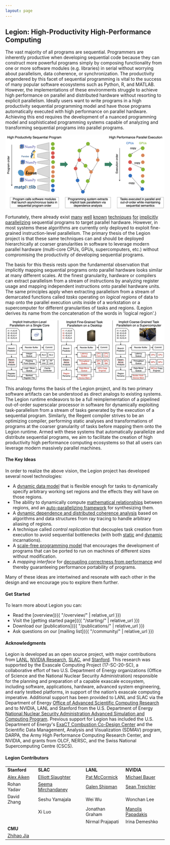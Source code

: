 ```yaml
---
layout: page
---
```


## Legion: High-Productivity High-Performance Computing ##

The vast majority of all programs are sequential. Programmers are inherently
productive when developing sequential code because they can construct more
powerful programs simply by composing functionality from one or more software modules (e.g. libraries) 
in serial without worrying about parallelism, data coherence, or synchronization. 
The productivity engendered by this facet of sequential programming is vital to the 
success of many popular software ecosystems such as Python, R, and MATLAB.
However, the implementations of these environments struggle to achieve high performance 
on parallel and distributed hardware without resorting to explicit parallelism. 
Ideally users want to write programs in a high
productivity sequential programming model and have those programs automatically executed with high performance on 
parallel hardware. Achieving this end requires the development of a nuanced programming model and
sophisticated programming systems capable of analyzing and transforming sequential programs into parallel programs.

![High Productivity High Performance Computing](images/hphpc.png)

Fortunately, there already exist
[many](https://en.wikipedia.org/wiki/Tomasulo%27s_algorithm) 
[well](https://en.wikipedia.org/wiki/Very_long_instruction_word) 
[known](https://en.wikipedia.org/wiki/Register_renaming) 
[techniques](https://en.wikipedia.org/wiki/Speculative_execution) 
[for](https://en.wikipedia.org/wiki/Instruction_pipelining)
[implicitly](https://en.wikipedia.org/wiki/Superscalar_processor)
[parallelizing](https://en.wikipedia.org/wiki/Out-of-order_execution) 
sequential programs to target parallel hardware. 
However, in most systems these algorithms are currently only deployed to exploit
fine-grained instruction-level parallelism. The primary thesis of the Legion project is 
that these same techniques can and should be deployed hierarchically at coarser granularities 
in software to leverage modern parallel hardware (multi-core CPUs, GPUs, supercomputers, etc.)
without compromising the productivity of developing sequential programs.

The basis for this thesis rests upon the fundamental observation that implicitly mapping 
sequential programs onto parallel hardware looks similar at many different scales.
At the finest granularity, hardware or compilers can extract parallelism from a stream of 
instructions by analyzing register usage and mapping independent 
instructions onto parallel hardware units. The same principles apply when extracting parallelism
from a stream of demarcated functions called *tasks* operating on *logical regions* of data to map
onto the parallel execution units inside of a workstation or a supercomputer 
for different granularities of tasks and regions. (Legion derives its name from the concatenation
of the words in 'logical region'.)

![Implicit Parallelism Analogy](images/analogy.png)

This analogy forms the basis of the Legion project, and its two primary software
artifacts can be understood as direct analogs to existing systems. The Legion
runtime endeavors to be a full reimplementation of a pipelined out-of-order superscalar processor
in software for dynamically exploiting task-parallelism from a stream of tasks
generated by the execution of a sequential program. Similarly, the Regent compiler
strives to be an optimizing compiler, performing static analyses and transformations
of programs at the coarser granularity of tasks before mapping them onto the Legion runtime.
Armed with these systems that automatically parallelize and distribute sequential programs,
we aim to facilitate the creation of high productivity high performance computing ecosystems
so that all users can leverage modern massively parallel machines. 

#### The Key Ideas ####

In order to realize the above vision, the Legion project has developed several novel technologies:

* A [dynamic data model](/pdfs/oopsla2013.pdf) that is flexible enough for tasks to 
  dynamically specify arbitrary working set regions and the effects they will have on those regions.
* The ability to dynamically compute [mathematical relationships](/pdfs/dpl2016.pdf) between regions,
  and an [auto-parallelizing framework](/pdfs/parallelizer2019.pdf) for synthesizing them.
* A [dynamic dependence and distributed coherence analysis](/pdfs/visibility2023.pdf) based
  on algorithms and data structures from ray tracing to handle arbitrary aliasing of regions.
* A technique called *control replication* that decouples 
  task creation from execution to avoid sequential bottlenecks
  (with both [static](/pdfs/cr2017.pdf) and [dynamic](/pdfs/dcr2021.pdf) incarnations).
* A [scale-free programming model](/pdfs/idx2021.pdf) that encourages the development
  of programs that can be ported to run on machines of different sizes without modification.
* A *mapping interface* for [decoupling correctness from performance](/pdfs/sc2012.pdf})
  and thereby guaranteeing performance portability of programs.

Many of these ideas are intertwined and resonate with each other in the design
and we encourage you to explore them further.

#### Get Started ####

To learn more about Legion you can:

 * Read the [overview]({{ "/overview/" | relative_url }})
 * Visit the [getting started page]({{ "/starting/" | relative_url }})
 * Download our [publications]({{ "/publications/" | relative_url }})
 * Ask questions on our [mailing list]({{ "/community/" | relative_url }})

#### Acknowledgments ####

Legion is developed as an open source project, with major
contributions from [LANL](https://www.lanl.gov/),
[NVIDIA Research](https://www.nvidia.com/en-us/research/),
[SLAC](https://www6.slac.stanford.edu/), and
[Stanford](https://www.stanford.edu/). This research was supported by
the Exascale Computing Project (17-SC-20-SC), a collaborative effort
of two U.S. Department of Energy organizations (Office of Science and
the National Nuclear Security Administration) responsible for the
planning and preparation of a capable exascale ecosystem, including
software, applications, hardware, advanced system engineering, and
early testbed platforms, in support of the nation’s exascale computing
imperative. Additional support has been provided to LANL and SLAC via
the Department of Energy [Office of Advanced Scientific Computing
Research](http://science.energy.gov/ascr) and to NVIDIA, LANL and
Stanford from the U.S. Department of Energy [National Nuclear Security
Administration Advanced Simulation and Computing
Program](http://nnsa.energy.gov/asc). Previous support for Legion has
included the U.S. Department of Energy's [ExaCT Combustion Co-Design
Center](http://exactcodesign.org/) and the Scientific Data Management,
Analysis and Visualization (SDMAV) program, DARPA, the Army High
Performance Computing Research Center, and NVIDIA, and grants from
OLCF, NERSC, and the Swiss National Supercomputing Centre (CSCS).

#### Legion Contributors ####

<table>
<tr valign="middle">
<td><b>Stanford</b></td>
<td><b>SLAC</b></td>
<td><b>LANL</b></td>
<td><b>NVIDIA</b></td>
</tr>

<tr valign="middle">
<td><a href="http://theory.stanford.edu/~aiken">Alex Aiken</a></td>
<td><a href="https://elliottslaughter.com">Elliott Slaughter</a></td>
<td><a href="&#109;&#097;&#105;&#108;&#116;&#111;:&#112;&#097;&#116;&#064;&#108;&#097;&#110;&#108;&#046;&#103;&#111;&#118;">Pat McCormick</a></td>
<td><a href="http://lightsighter.org">Michael Bauer</a></td>
</tr>

<tr valign="middle">
<td>Rohan Yadav</td>
<td><a href="mail&#116;o&#58;%73%&#54;5e%6Da&#46;&#37;6Di&#37;72&#99;ha%&#54;Eda&#110;ey&#64;%73&#116;anford%2&#69;e%64u">Seema Mirchandaney</a></td>
<td><a href="&#109;&#097;&#105;&#108;&#116;&#111;:&#103;&#115;&#104;&#105;&#112;&#109;&#097;&#110;&#064;&#108;&#097;&#110;&#108;&#046;&#103;&#111;&#118;">Galen Shipman</a></td>
<td><a href="http://cs.stanford.edu/~sjt/">Sean Treichler</a></td>
</tr>

<tr>
<td>David Zhang</td>
<td>Seshu Yamajala</td>
<td>Wei Wu</td>
<td>Wonchan Lee</td>
</tr>

<tr>
<td></td>
<td>Xi Luo</td>
<td>Jonathan Graham</td>
<td><a href="http://manopapad.com/">Manolis Papadakis</a></td>
</tr>

<tr>
<td></td>
<td></td>
<td>Nirmal Prajapati</td>
<td>Irina Demeshko</td>
</tr>

<tr>
<td><b>CMU</b></td>
<td>  </td>
<td></td>
<td></td>
</tr>

<tr>
<td><a href="https://cs.stanford.edu/~zhihao/">Zhihao Jia</a></td>
<td>  </td>
<td></td>
<td></td>
</tr>

</table>
